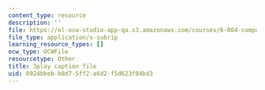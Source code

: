 ```yaml
---
content_type: resource
description: ''
file: https://ol-ocw-studio-app-qa.s3.amazonaws.com/courses/6-004-computation-structures-spring-2017/8924bbebb8d75ff2a6d2f5d623f04bd3_sd-ZVAw8qB0.vtt
file_type: application/x-subrip
learning_resource_types: []
ocw_type: OCWFile
resourcetype: Other
title: 3play caption file
uid: 8924bbeb-b8d7-5ff2-a6d2-f5d623f04bd3
---
```

